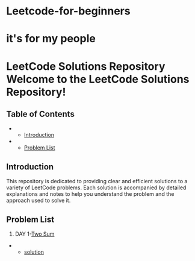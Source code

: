 # Leetcode-for-beginners
# it's for my people
# LeetCode Solutions Repository Welcome to the **LeetCode Solutions Repository**!

## Table of Contents 
- - [Introduction](#introduction)
- - [Problem List](#problem-list)

## Introduction 
This repository is dedicated to providing clear and efficient solutions to a variety of LeetCode problems. Each solution is accompanied by detailed explanations and notes to help you understand the problem and the approach used to solve it.

## Problem List 
1. DAY 1-[Two Sum](https://leetcode.com/problems/two-sum/solutions/6206490/cracking-the-code-mastering-the-two-sum-tvdec)
- - [solution](https://github.com/Ayvak16122005/Leetcode-for-beginners/blob/main/DAY%201)

